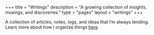 +++
title = "Writings"
description = "A growing collection of insights, musings, and discoveries."
type = "pages"
layout = "writings"
+++

A collection of articles, notes, logs, and ideas that I’m always tending.  
Learn more about how I organize things [here](/now).
